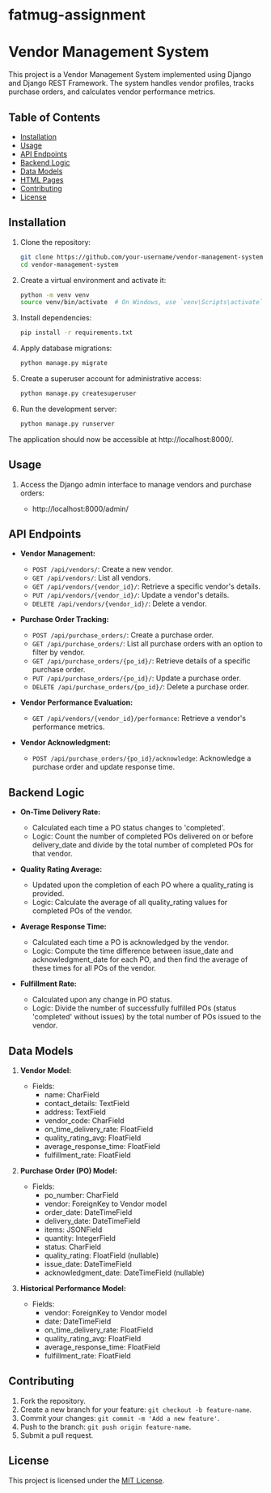 # fatmug-assignment

# Vendor Management System

This project is a Vendor Management System implemented using Django and Django REST Framework. The system handles vendor profiles, tracks purchase orders, and calculates vendor performance metrics.

## Table of Contents
- [Installation](#installation)
- [Usage](#usage)
- [API Endpoints](#api-endpoints)
- [Backend Logic](#backend-logic)
- [Data Models](#data-models)
- [HTML Pages](#html-pages)
- [Contributing](#contributing)
- [License](#license)

## Installation

1. Clone the repository:

    ```bash
    git clone https://github.com/your-username/vendor-management-system.git
    cd vendor-management-system
    ```

2. Create a virtual environment and activate it:

    ```bash
    python -m venv venv
    source venv/bin/activate  # On Windows, use `venv\Scripts\activate`
    ```

3. Install dependencies:

    ```bash
    pip install -r requirements.txt
    ```

4. Apply database migrations:

    ```bash
    python manage.py migrate
    ```

5. Create a superuser account for administrative access:

    ```bash
    python manage.py createsuperuser
    ```

6. Run the development server:

    ```bash
    python manage.py runserver
    ```

The application should now be accessible at http://localhost:8000/.

## Usage

1. Access the Django admin interface to manage vendors and purchase orders:

    - http://localhost:8000/admin/

## API Endpoints

- **Vendor Management:**
  - `POST /api/vendors/`: Create a new vendor.
  - `GET /api/vendors/`: List all vendors.
  - `GET /api/vendors/{vendor_id}/`: Retrieve a specific vendor's details.
  - `PUT /api/vendors/{vendor_id}/`: Update a vendor's details.
  - `DELETE /api/vendors/{vendor_id}/`: Delete a vendor.

- **Purchase Order Tracking:**
  - `POST /api/purchase_orders/`: Create a purchase order.
  - `GET /api/purchase_orders/`: List all purchase orders with an option to filter by vendor.
  - `GET /api/purchase_orders/{po_id}/`: Retrieve details of a specific purchase order.
  - `PUT /api/purchase_orders/{po_id}/`: Update a purchase order.
  - `DELETE /api/purchase_orders/{po_id}/`: Delete a purchase order.

- **Vendor Performance Evaluation:**
  - `GET /api/vendors/{vendor_id}/performance`: Retrieve a vendor's performance metrics.

- **Vendor Acknowledgment:**
  - `POST /api/purchase_orders/{po_id}/acknowledge`: Acknowledge a purchase order and update response time.

## Backend Logic

- **On-Time Delivery Rate:**
  - Calculated each time a PO status changes to 'completed'.
  - Logic: Count the number of completed POs delivered on or before delivery_date and divide by the total number of completed POs for that vendor.

- **Quality Rating Average:**
  - Updated upon the completion of each PO where a quality_rating is provided.
  - Logic: Calculate the average of all quality_rating values for completed POs of the vendor.

- **Average Response Time:**
  - Calculated each time a PO is acknowledged by the vendor.
  - Logic: Compute the time difference between issue_date and acknowledgment_date for each PO, and then find the average of these times for all POs of the vendor.

- **Fulfillment Rate:**
  - Calculated upon any change in PO status.
  - Logic: Divide the number of successfully fulfilled POs (status 'completed' without issues) by the total number of POs issued to the vendor.

## Data Models

1. **Vendor Model:**
   - Fields:
     - name: CharField
     - contact_details: TextField
     - address: TextField
     - vendor_code: CharField
     - on_time_delivery_rate: FloatField
     - quality_rating_avg: FloatField
     - average_response_time: FloatField
     - fulfillment_rate: FloatField

2. **Purchase Order (PO) Model:**
   - Fields:
     - po_number: CharField
     - vendor: ForeignKey to Vendor model
     - order_date: DateTimeField
     - delivery_date: DateTimeField
     - items: JSONField
     - quantity: IntegerField
     - status: CharField
     - quality_rating: FloatField (nullable)
     - issue_date: DateTimeField
     - acknowledgment_date: DateTimeField (nullable)

3. **Historical Performance Model:**
   - Fields:
     - vendor: ForeignKey to Vendor model
     - date: DateTimeField
     - on_time_delivery_rate: FloatField
     - quality_rating_avg: FloatField
     - average_response_time: FloatField
     - fulfillment_rate: FloatField

## Contributing

1. Fork the repository.
2. Create a new branch for your feature: `git checkout -b feature-name`.
3. Commit your changes: `git commit -m 'Add a new feature'`.
4. Push to the branch: `git push origin feature-name`.
5. Submit a pull request.

## License

This project is licensed under the [MIT License](LICENSE).
